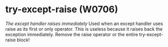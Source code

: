 # try-except-raise (W0706)
*The except handler raises immediately* Used when an except handler uses
raise as its first or only operator. This is useless because it raises
back the exception immediately. Remove the raise operator or the entire
try-except-raise block!

